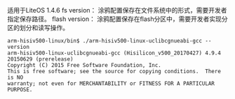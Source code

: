 适用于LiteOS 1.4.6
fs version： 涂鸦配置保存在文件系统中的形式，需要开发者指定保存路径。
flash version： 涂鸦配置保存在flash分区中，需要开发者实现分区的划分和读写操作。
```shell
arm-hisiv500-linux/bin$ ./arm-hisiv500-linux-uclibcgnueabi-gcc --version
arm-hisiv500-linux-uclibcgnueabi-gcc (Hisilicon_v500_20170427) 4.9.4 20150629 (prerelease)
Copyright (C) 2015 Free Software Foundation, Inc.
This is free software; see the source for copying conditions.  There is NO
warranty; not even for MERCHANTABILITY or FITNESS FOR A PARTICULAR PURPOSE.
```



